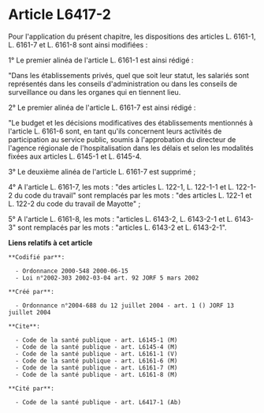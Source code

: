 # Article L6417-2

Pour l'application du présent chapitre, les dispositions des articles L. 6161-1, L. 6161-7 et L. 6161-8 sont ainsi
modifiées :

1° Le premier alinéa de l'article L. 6161-1 est ainsi rédigé :

"Dans les établissements privés, quel que soit leur statut, les salariés sont représentés dans les conseils d'administration
ou dans les conseils de surveillance ou dans les organes qui en tiennent lieu.

2° Le premier alinéa de l'article L. 6161-7 est ainsi rédigé :

"Le budget et les décisions modificatives des établissements mentionnés à l'article L. 6161-6 sont, en tant qu'ils concernent
leurs activités de participation au service public, soumis à l'approbation du directeur de l'agence régionale de
l'hospitalisation dans les délais et selon les modalités fixées aux articles L. 6145-1 et L. 6145-4.

3° Le deuxième alinéa de l'article L. 6161-7 est supprimé ;

4° A l'article L. 6161-7, les mots : "des articles L. 122-1, L. 122-1-1 et L. 122-1-2 du code du travail" sont remplacés par
les mots : "des articles L. 122-1 et L. 122-2 du code du travail de Mayotte" ;

5° A l'article L. 6161-8, les mots : "articles L. 6143-2, L. 6143-2-1 et L. 6143-3" sont remplacés par les mots : "articles
L. 6143-2 et L. 6143-2-1".

**Liens relatifs à cet article**

	**Codifié par**:

	  - Ordonnance 2000-548 2000-06-15
	  - Loi n°2002-303 2002-03-04 art. 92 JORF 5 mars 2002

	**Créé par**:

	  - Ordonnance n°2004-688 du 12 juillet 2004 - art. 1 () JORF 13 juillet 2004

	**Cite**:

	  - Code de la santé publique - art. L6145-1 (M)
	  - Code de la santé publique - art. L6145-4 (M)
	  - Code de la santé publique - art. L6161-1 (V)
	  - Code de la santé publique - art. L6161-6 (M)
	  - Code de la santé publique - art. L6161-7 (M)
	  - Code de la santé publique - art. L6161-8 (M)

	**Cité par**:

	  - Code de la santé publique - art. L6417-1 (Ab)
